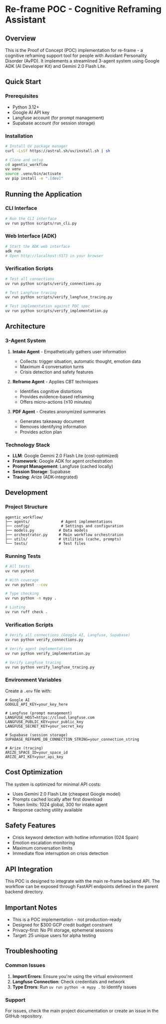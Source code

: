 # Re-frame POC - Cognitive Reframing Assistant

## Overview

This is the Proof of Concept (POC) implementation for re-frame - a cognitive reframing support tool for people with Avoidant Personality Disorder (AvPD). It implements a streamlined 3-agent system using Google ADK (AI Developer Kit) and Gemini 2.0 Flash Lite.

## Quick Start

### Prerequisites
- Python 3.12+
- Google AI API key
- Langfuse account (for prompt management)
- Supabase account (for session storage)

### Installation

```bash
# Install UV package manager
curl -LsSf https://astral.sh/uv/install.sh | sh

# Clone and setup
cd agentic_workflow
uv venv
source .venv/bin/activate
uv pip install -e ".[dev]"
```

## Running the Application

### CLI Interface
```bash
# Run the CLI interface
uv run python scripts/run_cli.py
```

### Web Interface (ADK)
```bash
# Start the ADK web interface
adk run
# Open http://localhost:5173 in your browser
```

### Verification Scripts
```bash
# Test all connections
uv run python scripts/verify_connections.py

# Test Langfuse tracing
uv run python scripts/verify_langfuse_tracing.py

# Test implementation against POC spec
uv run python scripts/verify_implementation.py
```

## Architecture

### 3-Agent System

1. **Intake Agent** - Empathetically gathers user information
   - Collects: trigger situation, automatic thought, emotion data
   - Maximum 4 conversation turns
   - Crisis detection and safety features

2. **Reframe Agent** - Applies CBT techniques
   - Identifies cognitive distortions
   - Provides evidence-based reframing
   - Offers micro-actions (≤10 minutes)

3. **PDF Agent** - Creates anonymized summaries
   - Generates takeaway document
   - Removes identifying information
   - Provides action plan

### Technology Stack

- **LLM**: Google Gemini 2.0 Flash Lite (cost-optimized)
- **Framework**: Google ADK for agent orchestration
- **Prompt Management**: Langfuse (cached locally)
- **Session Storage**: Supabase
- **Tracing**: Arize (ADK-integrated)

## Development

### Project Structure
```
agentic_workflow/
├── agents/              # Agent implementations
├── config/              # Settings and configuration
├── models.py           # Data models
├── orchestrator.py     # Main workflow orchestration
├── utils/              # Utilities (cache, prompts)
└── tests/              # Test files
```

### Running Tests
```bash
# All tests
uv run pytest

# With coverage
uv run pytest --cov

# Type checking
uv run python -m mypy .

# Linting
uv run ruff check .
```

### Verification Scripts
```bash
# Verify all connections (Google AI, Langfuse, Supabase)
uv run python verify_connections.py

# Verify agent implementations
uv run python verify_implementation.py

# Verify Langfuse tracing
uv run python verify_langfuse_tracing.py
```

### Environment Variables
Create a `.env` file with:
```env
# Google AI
GOOGLE_API_KEY=your_key_here

# Langfuse (prompt management)
LANGFUSE_HOST=https://cloud.langfuse.com
LANGFUSE_PUBLIC_KEY=your_public_key
LANGFUSE_SECRET_KEY=your_secret_key

# Supabase (session storage)
SUPABASE_REFRAME_DB_CONNECTION_STRING=your_connection_string

# Arize (tracing)
ARIZE_SPACE_ID=your_space_id
ARIZE_API_KEY=your_api_key
```

## Cost Optimization

The system is optimized for minimal API costs:
- Uses Gemini 2.0 Flash Lite (cheapest Google model)
- Prompts cached locally after first download
- Token limits: 1024 global, 300 for intake agent
- Response caching utility available

## Safety Features

- Crisis keyword detection with hotline information (024 Spain)
- Emotion escalation monitoring
- Maximum conversation limits
- Immediate flow interruption on crisis detection

## API Integration

This POC is designed to integrate with the main re-frame backend API. The workflow can be exposed through FastAPI endpoints defined in the parent backend directory.

## Important Notes

- This is a POC implementation - not production-ready
- Designed for $300 GCP credit budget constraint
- Privacy-first: No PII storage, ephemeral sessions
- Target: 25 unique users for alpha testing

## Troubleshooting

### Common Issues

1. **Import Errors**: Ensure you're using the virtual environment
2. **Langfuse Connection**: Check credentials and network
3. **Type Errors**: Run `uv run python -m mypy .` to identify issues

### Support

For issues, check the main project documentation or create an issue in the GitHub repository.